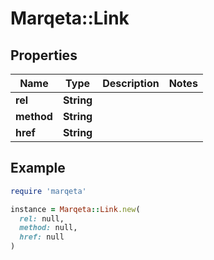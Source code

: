 # Marqeta::Link

## Properties

| Name | Type | Description | Notes |
| ---- | ---- | ----------- | ----- |
| **rel** | **String** |  |  |
| **method** | **String** |  |  |
| **href** | **String** |  |  |

## Example

```ruby
require 'marqeta'

instance = Marqeta::Link.new(
  rel: null,
  method: null,
  href: null
)
```

